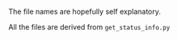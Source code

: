 The file names are hopefully self explanatory. 

All the files are derived from `get_status_info.py`
